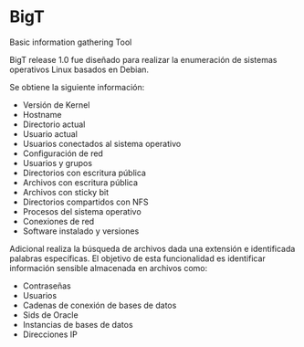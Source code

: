 # BigT
Basic information gathering Tool

BigT release 1.0 fue diseñado para realizar la enumeración de sistemas operativos Linux basados en Debian.

Se obtiene la siguiente información:
- Versión de Kernel
- Hostname
- Directorio actual
- Usuario actual
- Usuarios conectados al sistema operativo
- Configuración de red
- Usuarios y grupos
- Directorios con escritura pública
- Archivos con escritura pública
- Archivos con sticky bit
- Directorios compartidos con NFS
- Procesos del sistema operativo
- Conexiones de red
- Software instalado y versiones

Adicional realiza la búsqueda de archivos dada una extensión e identificada palabras específicas.
El objetivo de esta funcionalidad es identificar información sensible almacenada en archivos como:
- Contraseñas
- Usuarios
- Cadenas de conexión de bases de datos
- Sids de Oracle
- Instancias de bases de datos
- Direcciones IP
